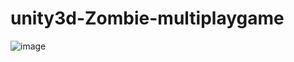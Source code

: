 # unity3d-Zombie-multiplaygame
![image](https://user-images.githubusercontent.com/90877724/157865758-76434654-e0b4-417d-b4ef-2cba7c2b5306.png)
